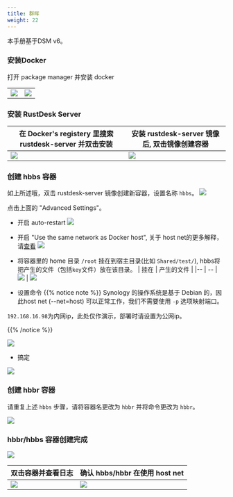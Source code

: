 ```yaml
---
title: 群晖
weight: 22
---
```



本手册基于DSM v6。

### 安装Docker

打开 package manager 并安装 docker

|             |                                                   |
| --------------- | -------------------------------------------------------- |
![](/docs/en/self-host/rustdesk-server-oss/synology/images/package-manager.png) | ![](/docs/en/self-host/rustdesk-server-oss/synology/images/docker.png)


### 安装 RustDesk Server

| 在 Docker's registery 里搜索 rustdesk-server 并双击安装  |   安装 rustdesk-server 镜像后, 双击镜像创建容器                                    |
| --------------- | -------------------------------------------------------- |
![](/docs/en/self-host/rustdesk-server-oss/synology/images/pull-rustdesk-server.png) | ![](/docs/en/self-host/rustdesk-server-oss/synology/images/rustdesk-server-installed.png)


### 创建 hbbs 容器

如上所述哦，双击 rustdesk-server 镜像创建新容器，设置名称 `hbbs`。
![](/docs/en/self-host/rustdesk-server-oss/synology/images/hbbs.png) 

点击上面的 "Advanced Settings"。

- 开启 auto-restart
![](/docs/en/self-host/rustdesk-server-oss/synology/images/auto-restart.png) 

- 开启 "Use the same network as Docker host", 关于 host net的更多解释，请[查看](/docs/zh-cn/self-host/install/#net-host)
![](/docs/en/self-host/rustdesk-server-oss/synology/images/host-net.png) 

- 将容器里的 home 目录 `/root` 挂在到宿主目录(比如 `Shared/test/`), hbbs将把产生的文件（包括`key`文件）放在该目录。
| 挂在 | 产生的文件 |
|-- | -- |
![](/docs/en/self-host/rustdesk-server-oss/synology/images/mount.png?width=500px) | ![](/docs/en/self-host/rustdesk-server-oss/synology/images/mounted-dir.png?width=300px) 

- 设置命令
{{% notice note %}}
Synology 的操作系统是基于 Debian 的，因此host net (--net=host) 可以正常工作，我们不需要使用 `-p` 选项映射端口。

`192.168.16.98`为内网ip，此处仅作演示，部署时请设置为公网ip。

{{% /notice %}}

![](/docs/en/self-host/rustdesk-server-oss/synology/images/hbbs-cmd.png?v2) 

- 搞定
  
![](/docs/en/self-host/rustdesk-server-oss/synology/images/hbbs-config.png) 

### 创建 hbbr 容器 

请重复上述 `hbbs` 步骤，请将容器名更改为 `hbbr` 并将命令更改为 `hbbr`。

![](/docs/en/self-host/rustdesk-server-oss/synology/images/hbbr-config.png) 

### hbbr/hbbs 容器创建完成 

![](/docs/en/self-host/rustdesk-server-oss/synology/images/containers.png?width=500px)


| 双击容器并查看日志 | 确认 hbbs/hbbr 在使用 host net |
|-- | -- |
![](/docs/en/self-host/rustdesk-server-oss/synology/images/log.png?width=500px) | ![](/docs/en/self-host/rustdesk-server-oss/synology/images/network-types.png?width=500px)
